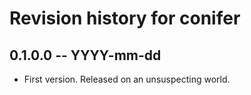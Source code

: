 # Revision history for conifer

## 0.1.0.0 -- YYYY-mm-dd

* First version. Released on an unsuspecting world.
